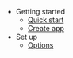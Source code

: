 -   Getting started
    -   [Quick start](quickstart.md)
    -   [Create app](createapp.md)
-   Set up
    -   [Options](options.md)
